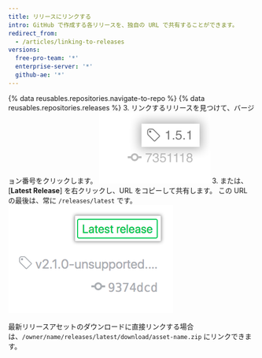 ```yaml
---
title: リリースにリンクする
intro: GitHub で作成する各リリースを、独自の URL で共有することができます。
redirect_from:
  - /articles/linking-to-releases
versions:
  free-pro-team: '*'
  enterprise-server: '*'
  github-ae: '*'
---
```


{% data reusables.repositories.navigate-to-repo %}
{% data reusables.repositories.releases %}
3. リンクするリリースを見つけて、バージョン番号をクリックします。 ![リリース タグ情報](/assets/images/help/releases/release_tag_name.png)
3. または、[**Latest Release**] を右クリックし、URL をコピーして共有します。 この URL の最後は、常に `/releases/latest` です。 ![[Latest release] タグ](/assets/images/help/releases/release_latest_release_tag.png)

最新リリースアセットのダウンロードに直接リンクする場合は、`/owner/name/releases/latest/download/asset-name.zip` にリンクできます。
